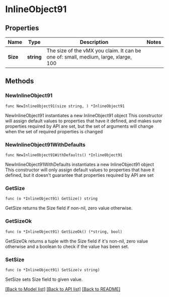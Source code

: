 # InlineObject91

## Properties

Name | Type | Description | Notes
------------ | ------------- | ------------- | -------------
**Size** | **string** | The size of the vMX you claim. It can be one of: small, medium, large, xlarge, 100 | 

## Methods

### NewInlineObject91

`func NewInlineObject91(size string, ) *InlineObject91`

NewInlineObject91 instantiates a new InlineObject91 object
This constructor will assign default values to properties that have it defined,
and makes sure properties required by API are set, but the set of arguments
will change when the set of required properties is changed

### NewInlineObject91WithDefaults

`func NewInlineObject91WithDefaults() *InlineObject91`

NewInlineObject91WithDefaults instantiates a new InlineObject91 object
This constructor will only assign default values to properties that have it defined,
but it doesn't guarantee that properties required by API are set

### GetSize

`func (o *InlineObject91) GetSize() string`

GetSize returns the Size field if non-nil, zero value otherwise.

### GetSizeOk

`func (o *InlineObject91) GetSizeOk() (*string, bool)`

GetSizeOk returns a tuple with the Size field if it's non-nil, zero value otherwise
and a boolean to check if the value has been set.

### SetSize

`func (o *InlineObject91) SetSize(v string)`

SetSize sets Size field to given value.



[[Back to Model list]](../README.md#documentation-for-models) [[Back to API list]](../README.md#documentation-for-api-endpoints) [[Back to README]](../README.md)


